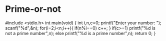 # Prime-or-not


#include <stdio.h>
int main(void) {
  int i,n,c=0;
  printf("Enter your number: ");
  scanf("%d",&n);
  for(i=2;i<n;i++){
    if(n%i==0)
      c++;
  }
  if(c>=1)
    printf("%d is not a prime number",n);
  else
    printf("%d is a prime number",n);
  return 0;
}
